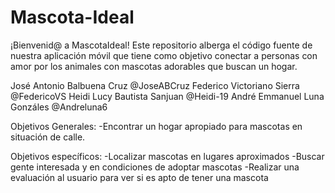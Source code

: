 # Mascota-Ideal
¡Bienvenid@ a MascotaIdeal! Este repositorio alberga el código fuente de nuestra aplicación móvil que tiene como objetivo conectar a personas con amor por los animales con mascotas adorables que buscan un hogar. 

José Antonio Balbuena Cruz
  @JoseABCruz
Federico Victoriano Sierra
  @FedericoVS
Heidi Lucy Bautista Sanjuan
  @Heidi-19
André Emmanuel Luna Gonzáles
  @Andreluna6

Objetivos Generales:
  -Encontrar un hogar apropiado para mascotas en situación de calle.
  
Objetivos específicos:
  -Localizar mascotas en lugares aproximados
  -Buscar gente interesada y en condiciones de adoptar mascotas
  -Realizar una evaluación al usuario para ver si es apto de tener una mascota
